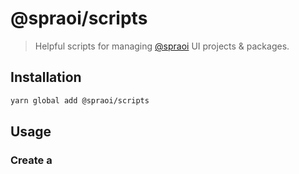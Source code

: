 # @spraoi/scripts

> Helpful scripts for managing [@spraoi](https://github.com/spraoi/) UI projects & packages.

## Installation

```bash
yarn global add @spraoi/scripts
```

## Usage

### Create a 
